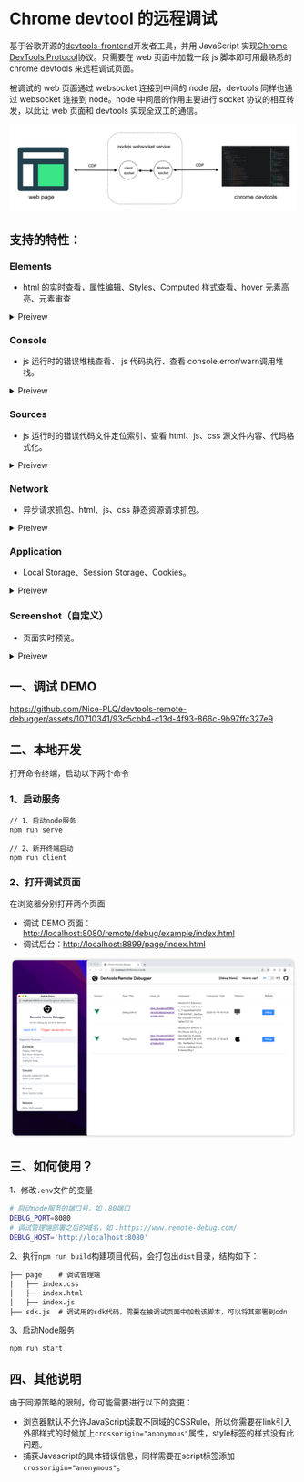 # Chrome devtool 的远程调试

基于谷歌开源的[devtools-frontend](https://github.com/ChromeDevTools/devtools-frontend)开发者工具，并用 JavaScript 实现[Chrome DevTools Protocol](https://chromedevtools.github.io/devtools-protocol/)协议。只需要在 web 页面中加载一段 js 脚本即可用最熟悉的 chrome devtools 来远程调试页面。

被调试的 web 页面通过 websocket 连接到中间的 node 层，devtools 同样也通过 websocket 连接到 node。node 中间层的作用主要进行 socket 协议的相互转发，以此让 web 页面和 devtools 实现全双工的通信。

![](./images/cdp.png)

## 支持的特性：

### Elements
  - html 的实时查看，属性编辑、Styles、Computed 样式查看、hover 元素高亮、元素审查

<details>
  <summary>
    Preivew
  </summary>

![](./images/element.png)
![](./images/screencast.png)
</details>

### Console
  - js 运行时的错误堆栈查看、 js 代码执行、查看 console.error/warn调用堆栈。

<details>
  <summary>
    Preivew
  </summary>

![](./images/console.png)
</details>

### Sources
  - js 运行时的错误代码文件定位索引、查看 html、js、css 源文件内容、代码格式化。

<details>
  <summary>
    Preivew
  </summary>

![](./images/source.png)
![](./images/source_1.png)
</details>
  
### Network
  - 异步请求抓包、html、js、css 静态资源请求抓包。

<details>
  <summary>
    Preivew
  </summary>

![](./images/network.png)
</details>

### Application
  - Local Storage、Session Storage、Cookies。

<details>
  <summary>
    Preivew
  </summary>

![](./images/application.png)
</details>

### Screenshot（自定义）
  - 页面实时预览。

<details>
  <summary>
    Preivew
  </summary>

![](./images/screenshot.png)
</details>

## 一、调试 DEMO

https://github.com/Nice-PLQ/devtools-remote-debugger/assets/10710341/93c5cbb4-c13d-4f93-866c-9b97ffc327e9

## 二、本地开发

打开命令终端，启动以下两个命令

### 1、启动服务

```
// 1、启动node服务
npm run serve

// 2、新开终端启动
npm run client
```

### 2、打开调试页面

在浏览器分别打开两个页面

- 调试 DEMO 页面：[http://localhost:8080/remote/debug/example/index.html](http://localhost:8080/remote/debug/example/index.html)
- 调试后台：[http://localhost:8899/page/index.html](http://localhost:8899/page/index.html)

![](./images/backend.png)

## 三、如何使用？

1、修改`.env`文件的变量

```sh
# 启动node服务的端口号，如：80端口
DEBUG_PORT=8080
# 调试管理端部署之后的域名，如：https://www.remote-debug.com/
DEBUG_HOST='http://localhost:8080'
```

2、执行`npm run build`构建项目代码，会打包出`dist`目录，结构如下：
```
├── page    # 调试管理端
│   ├── index.css
│   ├── index.html
│   ├── index.js
├── sdk.js  # 调试用的sdk代码，需要在被调试页面中加载该脚本，可以将其部署到cdn
```

3、启动Node服务
```sh
npm run start
```

## 四、其他说明
由于同源策略的限制，你可能需要进行以下的变更：
- 浏览器默认不允许JavaScript读取不同域的CSSRule，所以你需要在link引入外部样式的时候加上`crossorigin="anonymous"`属性，style标签的样式没有此问题。
- 捕获Javascript的具体错误信息，同样需要在script标签添加`crossorigin="anonymous"`。
